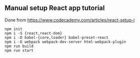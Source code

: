 ## Manual setup React app tutorial
Done from https://www.codecademy.com/articles/react-setup-i
```
npm init
npm i -S {react,react-dom}
npm i -D babel-{core,loader} babel-preset-react
npm i -D webpack webpack-dev-server html-webpack-plugin
npm run build
npm run start
```
